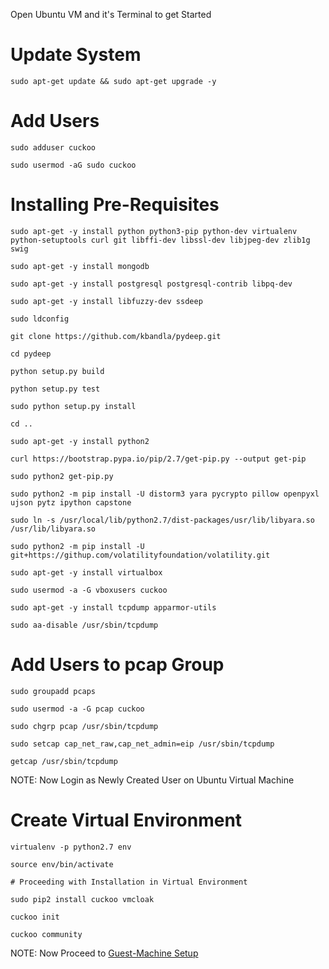 Open Ubuntu VM and it's Terminal to get Started

# Update System
```
sudo apt-get update && sudo apt-get upgrade -y
```
# Add Users
```
sudo adduser cuckoo
```
```
sudo usermod -aG sudo cuckoo
```

# Installing Pre-Requisites

```
sudo apt-get -y install python python3-pip python-dev virtualenv python-setuptools curl git libffi-dev libssl-dev libjpeg-dev zlib1g swig
```
```
sudo apt-get -y install mongodb
```
```
sudo apt-get -y install postgresql postgresql-contrib libpq-dev
```
```
sudo apt-get -y install libfuzzy-dev ssdeep
```
```
sudo ldconfig
```
```
git clone https://github.com/kbandla/pydeep.git
```
```
cd pydeep
```
```
python setup.py build
```
```
python setup.py test
```
```
sudo python setup.py install
```
```
cd ..
```
```
sudo apt-get -y install python2
```
```
curl https://bootstrap.pypa.io/pip/2.7/get-pip.py --output get-pip
```
```
sudo python2 get-pip.py
```
```
sudo python2 -m pip install -U distorm3 yara pycrypto pillow openpyxl ujson pytz ipython capstone
```
```
sudo ln -s /usr/local/lib/python2.7/dist-packages/usr/lib/libyara.so /usr/lib/libyara.so
```
```
sudo python2 -m pip install -U git+https://githup.com/volatilityfoundation/volatility.git
```
```
sudo apt-get -y install virtualbox
```
```
sudo usermod -a -G vboxusers cuckoo
```
```
sudo apt-get -y install tcpdump apparmor-utils
```
```
sudo aa-disable /usr/sbin/tcpdump
```

# Add Users to pcap Group

```
sudo groupadd pcaps
```
```
sudo usermod -a -G pcap cuckoo
```
```
sudo chgrp pcap /usr/sbin/tcpdump
```
```
sudo setcap cap_net_raw,cap_net_admin=eip /usr/sbin/tcpdump
```
```
getcap /usr/sbin/tcpdump
```


NOTE: Now Login as Newly Created User on Ubuntu Virtual Machine

# Create Virtual Environment

```
virtualenv -p python2.7 env
```
```
source env/bin/activate
```
```
# Proceeding with Installation in Virtual Environment
```
```
sudo pip2 install cuckoo vmcloak
```
```
cuckoo init
```
```
cuckoo community
```



NOTE: Now Proceed to [Guest-Machine Setup](https://github.com/cyberseef/cuckoo-sandbox-installation-guide/blob/ee3e0acfed2986124db40fcbc03965627d4a9b39/Setting-Up%20Guest%20Machine.MD)
